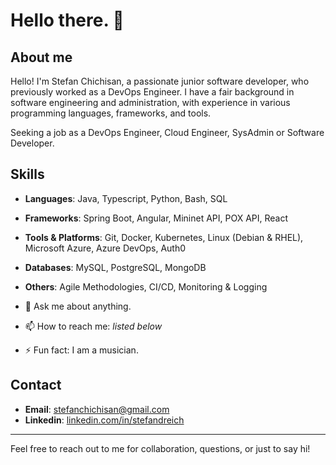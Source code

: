 # Hello there. 👋

## About me

Hello! I'm Stefan Chichisan, a passionate junior software developer, who previously worked as a DevOps Engineer. I have a fair background in software engineering and administration, with experience in various programming languages, frameworks, and tools. 

Seeking a job as a DevOps Engineer, Cloud Engineer, SysAdmin or Software Developer.

## Skills
- **Languages**: Java, Typescript, Python, Bash, SQL
- **Frameworks**: Spring Boot, Angular, Mininet API, POX API, React
- **Tools & Platforms**: Git, Docker, Kubernetes, Linux (Debian & RHEL), Microsoft Azure, Azure DevOps, Auth0
- **Databases**: MySQL, PostgreSQL, MongoDB
- **Others**: Agile Methodologies, CI/CD, Monitoring & Logging

- 💬 Ask me about anything.
- 📫 How to reach me: *listed below*
- ⚡ Fun fact: I am a musician.

## Contact
- **Email**: stefanchichisan@gmail.com
- **Linkedin**: [linkedin.com/in/stefandreich](https://linkedin.com/in/stefandreich)

---

Feel free to reach out to me for collaboration, questions, or just to say hi!
